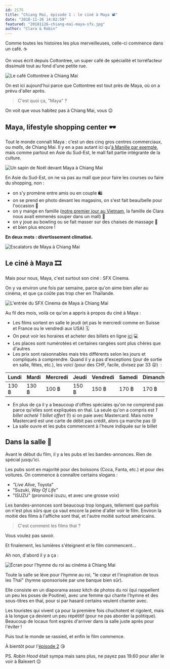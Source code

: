 ```yaml
---
id: 2175
title: "Chiang Mai, épisode 1 : le ciné à Maya 📽"
date: "2018-11-26 14:02:59"
featured: "20181126-chiang-mai-maya-sfx.jpg"
author: "Clara & Robin"
---
```


Comme toutes les histoires les plus merveilleuses, celle-ci commence dans un
café. ☕

On vous écrit depuis Cottontree, un super café de spécialité et torréfacteur
dissimulé tout au fond d'une petite rue.

![Le café Cottontree à Chiang Mai](20181126-chiang-mai-cottontree.jpg "Cottontree")

On est ici aujourd'hui parce que Cottontree est tout près de Maya, où on a prévu
d'aller après.

> C'est quoi ça, "Maya" ?

On voit que vous habitez pas à Chiang Mai, vous 😉

## Maya, lifestyle shopping center 🕶

Tout le monde connaît Maya : c'est un des cinq gros centres commerciaux, ou
_malls_, de Chiang Mai. Il y en a pas autant ici
qu'[à Manille par exemple](https://eaudepoisson.com/2018/04/16/gratte-ciels-jeepneys-et-barbecue-bienvenue-a-manille/#les-journees-dans-les-malls),
mais comme partout en Asie du Sud-Est, le mall fait partie intégrante de la
culture.

![Un sapin de Noël devant Maya à Chiang Mai](20181126-chiang-mai-maya.jpg "Maya décoré pour Noël (non, ça ne se fête pas ici, mais ça fait du business)")

En Asie du Sud-Est, on ne va pas au mall que pour faire les courses ou faire du
shopping, non :

- on s'y promène entre amis ou en couple 🛍
- on se prend en photo devant les magasins, on s'est fait beau/belle pour
  l'occasion 💅
- on y mange en famille
  ([notre premier jour au Vietnam](https://eaudepoisson.com/2017/10/21/deux-jours-a-saigon-scooters-et-plats-vietnamiens/),
  la famille de Clara nous avait emmenés souper dans un mall) 🍜
- on y joue au bowling ou se fait masser sur des chaises de massage 🎳
- et bien plus encore !

**En deux mots : divertissement climatisé.**

![Escalators de Maya à Chiang Mai](20181126-chiang-mai-maya-escalators.jpg "Les escalators de Maya")

## Le ciné à Maya 🎞

Mais pour nous, Maya, c'est surtout son ciné : SFX Cinema.

On y va environ une fois par semaine, parce qu'on aime bien aller au cinéma, et
que ça coûte pas trop cher en Thaïlande.

![L'entrée du SFX Cinema de Maya à Chiang Mai](20181126-chiang-mai-maya-sfx.jpg "SFX Cinema")

Au fil des mois, voilà ce qu'on a appris à propos du ciné à Maya :

- Les films sortent en salle le jeudi (et pas le mercredi comme en Suisse et
  France ou le vendredi aux USA) 🗓
- On peut voir les horaires et acheter des billets en ligne
  [ici](https://www.sfcinemacity.com/showtime/cinema/9936) 💻
- Les places sont numérotées et certaines rangées sont plus chères que d'autres
- Les prix sont raisonnables mais très différents selon les jours et compliqués
  à comprendre. Quand il y a pas d'exceptions (jour de sortie en salle, fêtes,
  etc.), les voici (pour des CHF, facile, divisez par 33 😜)  :

| Lundi | Mardi | Mercredi | Jeudi | Vendredi | Samedi | Dimanche |
| ----- | ----- | -------- | ----- | -------- | ------ | -------- |
| 130 ฿ | 130 ฿ | 100 ฿    | 150 ฿ | 150 ฿    | 170 ฿  | 170 ฿    |

- En plus de ça il y a beaucoup d'offres spéciales qu'on ne comprend pas parce
  qu'elles sont expliquées en thaï. La seule qu'on a compris est _1 billet
  acheté 1 billet offert_ (!) si on paie avec Mastercard. Mais notre Mastercard
  est une carte de débit pas crédit, alors ça marche pas 😢
- La salle ouvre et les pubs commencent à l'heure indiquée sur le billet

## Dans la salle 💺

Avant le début du film, il y a les pubs et les bandes-annonces. Rien de spécial
jusqu'ici.

Les pubs sont en majorité pour des boissons (Coca, Fanta, etc.) et pour des
voitures. On commence à connaître certains slogans :

- _"Live Alive_, Toyota"
- "Suzuki, _Way Of Life"_
- "ISUZU" (prononcé izuzu, et avec une grosse voix)

Les bandes-annonces sont beaucoup trop longues, tellement que parfois on n'est
plus sûrs que ça vaut encore la peine d'aller voir le film. Environ la moitié
des films à l'affiche sont thaï, et l'autre moitié surtout américains.

> C'est comment les films thaï ?

Vous voulez pas savoir.

Et finalement, les lumières s'éteignent et le film commencent...

Ah non, d'abord il y a ça :

![Écran pour l'hymne du roi au cinéma à Chiang Mai](20181126-chiang-mai-maya-sfx-hymne.jpg)

Toute la salle se lève pour l'hymne au roi, "le cœur et l'inspiration de tous
les Thaï" (hymne sponsorisée par une banque bien sûr).

Elle consiste en un diaporama assez kitch de photos du roi (qui rappellent un
peu les poses de Poutine), avec une femme qui chante l'hymne et des sous-titres
en thaï, pour si par hasard certains veulent chanter avec.

Les touristes qui vivent ça pour la première fois chuchotent et rigolent, mais à
la longue ça devient un peu répétitif (pour ne pas aborder la politique).
Beaucoup de locaux font exprès d'arriver dans la salle juste après pour l'éviter
!

Puis tout le monde se rassied, et enfin le film commence.

À bientôt pour
l'[épisode 2](https://eaudepoisson.com/2018/11/29/chiang-mai-episode-2-le-cafe/)
😘

PS. _Robin Hood_ était sympa mais sans plus, ne payez pas 19.60 pour aller le
voir à Balexert 😉
